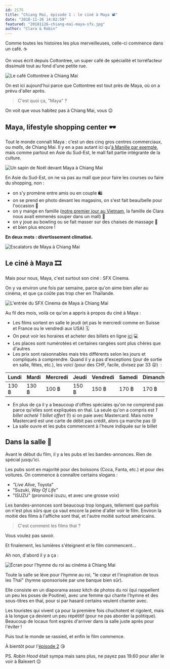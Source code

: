 ```yaml
---
id: 2175
title: "Chiang Mai, épisode 1 : le ciné à Maya 📽"
date: "2018-11-26 14:02:59"
featured: "20181126-chiang-mai-maya-sfx.jpg"
author: "Clara & Robin"
---
```


Comme toutes les histoires les plus merveilleuses, celle-ci commence dans un
café. ☕

On vous écrit depuis Cottontree, un super café de spécialité et torréfacteur
dissimulé tout au fond d'une petite rue.

![Le café Cottontree à Chiang Mai](20181126-chiang-mai-cottontree.jpg "Cottontree")

On est ici aujourd'hui parce que Cottontree est tout près de Maya, où on a prévu
d'aller après.

> C'est quoi ça, "Maya" ?

On voit que vous habitez pas à Chiang Mai, vous 😉

## Maya, lifestyle shopping center 🕶

Tout le monde connaît Maya : c'est un des cinq gros centres commerciaux, ou
_malls_, de Chiang Mai. Il y en a pas autant ici
qu'[à Manille par exemple](https://eaudepoisson.com/2018/04/16/gratte-ciels-jeepneys-et-barbecue-bienvenue-a-manille/#les-journees-dans-les-malls),
mais comme partout en Asie du Sud-Est, le mall fait partie intégrante de la
culture.

![Un sapin de Noël devant Maya à Chiang Mai](20181126-chiang-mai-maya.jpg "Maya décoré pour Noël (non, ça ne se fête pas ici, mais ça fait du business)")

En Asie du Sud-Est, on ne va pas au mall que pour faire les courses ou faire du
shopping, non :

- on s'y promène entre amis ou en couple 🛍
- on se prend en photo devant les magasins, on s'est fait beau/belle pour
  l'occasion 💅
- on y mange en famille
  ([notre premier jour au Vietnam](https://eaudepoisson.com/2017/10/21/deux-jours-a-saigon-scooters-et-plats-vietnamiens/),
  la famille de Clara nous avait emmenés souper dans un mall) 🍜
- on y joue au bowling ou se fait masser sur des chaises de massage 🎳
- et bien plus encore !

**En deux mots : divertissement climatisé.**

![Escalators de Maya à Chiang Mai](20181126-chiang-mai-maya-escalators.jpg "Les escalators de Maya")

## Le ciné à Maya 🎞

Mais pour nous, Maya, c'est surtout son ciné : SFX Cinema.

On y va environ une fois par semaine, parce qu'on aime bien aller au cinéma, et
que ça coûte pas trop cher en Thaïlande.

![L'entrée du SFX Cinema de Maya à Chiang Mai](20181126-chiang-mai-maya-sfx.jpg "SFX Cinema")

Au fil des mois, voilà ce qu'on a appris à propos du ciné à Maya :

- Les films sortent en salle le jeudi (et pas le mercredi comme en Suisse et
  France ou le vendredi aux USA) 🗓
- On peut voir les horaires et acheter des billets en ligne
  [ici](https://www.sfcinemacity.com/showtime/cinema/9936) 💻
- Les places sont numérotées et certaines rangées sont plus chères que d'autres
- Les prix sont raisonnables mais très différents selon les jours et compliqués
  à comprendre. Quand il y a pas d'exceptions (jour de sortie en salle, fêtes,
  etc.), les voici (pour des CHF, facile, divisez par 33 😜)  :

| Lundi | Mardi | Mercredi | Jeudi | Vendredi | Samedi | Dimanche |
| ----- | ----- | -------- | ----- | -------- | ------ | -------- |
| 130 ฿ | 130 ฿ | 100 ฿    | 150 ฿ | 150 ฿    | 170 ฿  | 170 ฿    |

- En plus de ça il y a beaucoup d'offres spéciales qu'on ne comprend pas parce
  qu'elles sont expliquées en thaï. La seule qu'on a compris est _1 billet
  acheté 1 billet offert_ (!) si on paie avec Mastercard. Mais notre Mastercard
  est une carte de débit pas crédit, alors ça marche pas 😢
- La salle ouvre et les pubs commencent à l'heure indiquée sur le billet

## Dans la salle 💺

Avant le début du film, il y a les pubs et les bandes-annonces. Rien de spécial
jusqu'ici.

Les pubs sont en majorité pour des boissons (Coca, Fanta, etc.) et pour des
voitures. On commence à connaître certains slogans :

- _"Live Alive_, Toyota"
- "Suzuki, _Way Of Life"_
- "ISUZU" (prononcé izuzu, et avec une grosse voix)

Les bandes-annonces sont beaucoup trop longues, tellement que parfois on n'est
plus sûrs que ça vaut encore la peine d'aller voir le film. Environ la moitié
des films à l'affiche sont thaï, et l'autre moitié surtout américains.

> C'est comment les films thaï ?

Vous voulez pas savoir.

Et finalement, les lumières s'éteignent et le film commencent...

Ah non, d'abord il y a ça :

![Écran pour l'hymne du roi au cinéma à Chiang Mai](20181126-chiang-mai-maya-sfx-hymne.jpg)

Toute la salle se lève pour l'hymne au roi, "le cœur et l'inspiration de tous
les Thaï" (hymne sponsorisée par une banque bien sûr).

Elle consiste en un diaporama assez kitch de photos du roi (qui rappellent un
peu les poses de Poutine), avec une femme qui chante l'hymne et des sous-titres
en thaï, pour si par hasard certains veulent chanter avec.

Les touristes qui vivent ça pour la première fois chuchotent et rigolent, mais à
la longue ça devient un peu répétitif (pour ne pas aborder la politique).
Beaucoup de locaux font exprès d'arriver dans la salle juste après pour l'éviter
!

Puis tout le monde se rassied, et enfin le film commence.

À bientôt pour
l'[épisode 2](https://eaudepoisson.com/2018/11/29/chiang-mai-episode-2-le-cafe/)
😘

PS. _Robin Hood_ était sympa mais sans plus, ne payez pas 19.60 pour aller le
voir à Balexert 😉
